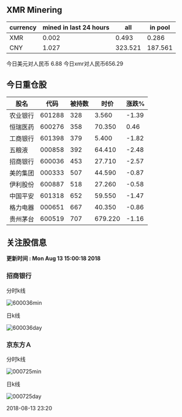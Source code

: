 ## XMR Minering

|currency|mined in last 24 hours|all|in pool|
|---|---|---|---|
|XMR|0.002|0.493|0.286|
|CNY|1.027|323.521|187.561|

今日美元对人民币 6.88	今日xmr对人民币656.29


## 今日重仓股 

|股名|代码|被持数|时价|涨跌%|
|---|---|---|---|---|
|农业银行|601288|328|3.560|-1.39|
|恒瑞医药|600276|358|70.350|0.46|
|工商银行|601398|379|5.400|-1.82|
|五粮液|000858|392|64.410|-2.48|
|招商银行|600036|453|27.710|-2.57|
|美的集团|000333|507|44.590|-0.87|
|伊利股份|600887|518|27.260|-0.58|
|中国平安|601318|652|59.550|-1.47|
|格力电器|000651|667|40.350|-0.86|
|贵州茅台|600519|707|679.220|-1.16|

## 关注股信息
**更新时间 : Mon Aug 13 15:00:18 2018**
### 招商银行 
分时k线

![600036min](http://image.sinajs.cn/newchart/min/n/sh600036.gif)

日k线

![600036day](http://image.sinajs.cn/newchart/daily/n/sh600036.gif)

### 京东方Ａ 
分时k线

![000725min](http://image.sinajs.cn/newchart/min/n/sz000725.gif)

日k线

![000725day](http://image.sinajs.cn/newchart/daily/n/sz000725.gif)

2018-08-13 23:20